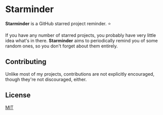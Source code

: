 # Starminder

**Starminder** is a GitHub starred project reminder. ⭐

If you have any number of starred projects, you probably have very little idea what's in there. **Starminder** aims to periodically remind you of some random ones, so you don't forget about them entirely.


## Contributing

Unlike most of my projects, contributions are not explicitly encouraged, though they're not discouraged, either.


## License

[MIT](https://choosealicense.com/licenses/mit/)
